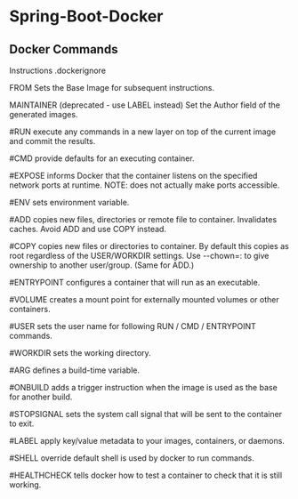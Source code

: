 # Spring-Boot-Docker


## Docker Commands

Instructions
.dockerignore

FROM Sets the Base Image for subsequent instructions.

MAINTAINER (deprecated - use LABEL instead) Set the Author field of the generated images.

#RUN execute any commands in a new layer on top of the current image and commit the results.

#CMD provide defaults for an executing container.

#EXPOSE informs Docker that the container listens on the specified network ports at runtime. NOTE: does not actually make ports accessible.

#ENV sets environment variable.

#ADD copies new files, directories or remote file to container. Invalidates caches. Avoid ADD and use COPY instead.

#COPY copies new files or directories to container. By default this copies as root regardless of the USER/WORKDIR settings. Use --chown=<user>:<group> to give ownership to another user/group. (Same for ADD.)
  
#ENTRYPOINT configures a container that will run as an executable.

#VOLUME creates a mount point for externally mounted volumes or other containers.

#USER sets the user name for following RUN / CMD / ENTRYPOINT commands.

#WORKDIR sets the working directory.

#ARG defines a build-time variable.

#ONBUILD adds a trigger instruction when the image is used as the base for another build.

#STOPSIGNAL sets the system call signal that will be sent to the container to exit.

#LABEL apply key/value metadata to your images, containers, or daemons.

#SHELL override default shell is used by docker to run commands.

#HEALTHCHECK tells docker how to test a container to check that it is still working.
